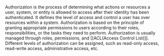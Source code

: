 Authorization is the process of determining what actions or resources a user, system, or entity is allowed to access after their identity has been authenticated.
It defines the level of access and control a user has over resources within a system. 
Authorization is based on the principle of granting appropriate permissions to users according to their roles, responsibilities, or the tasks they need to perform.
Authorization is usually managed through roles, permissions, and  [[ACL(Access Control List)]].
Different levels of authorization can be assigned, such as read-only access, read-write access, administrative access, etc.

